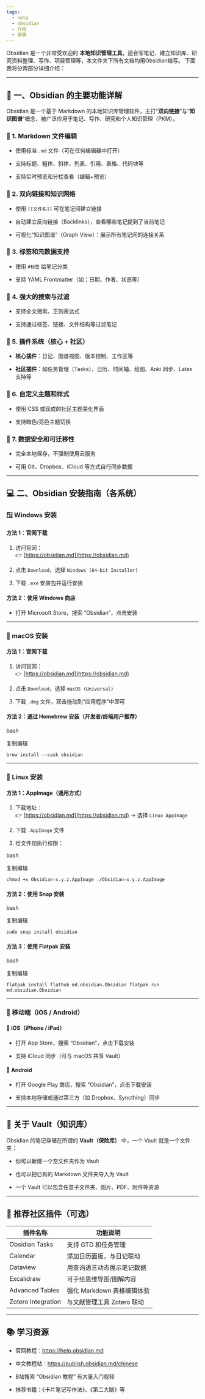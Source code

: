 ```yaml
---
tags:
  - note
  - obsidian
  - 介绍
  - 安装
---
```

Obsidian 是一个非常受欢迎的 **本地知识管理工具**，适合写笔记、建立知识库、研究资料整理、写作、项目管理等，本文件夹下所有文档均用Obsidian编写。
下面我将分两部分详细介绍：

---

## 🧠 一、Obsidian 的主要功能详解

Obsidian 是一个基于 Markdown 的本地知识库管理软件，主打“**双向链接**”与“**知识图谱**”概念，被广泛应用于笔记、写作、研究和个人知识管理（PKM）。

### 🔹 1. Markdown 文件编辑

- 使用标准 `.md` 文件（可在任何编辑器中打开）
    
- 支持标题、粗体、斜体、列表、引用、表格、代码块等
    
- 支持实时预览和分栏查看（编辑+预览）
    

### 🔹 2. 双向链接和知识网络

- 使用 `[[文件名]]` 可在笔记间建立链接
    
- 自动建立反向链接（Backlinks），查看哪些笔记提到了当前笔记
    
- 可视化“知识图谱”（Graph View）：展示所有笔记间的连接关系
    

### 🔹 3. 标签和元数据支持

- 使用 `#标签` 给笔记分类
    
- 支持 YAML Frontmatter（如：日期、作者、状态等）
    

### 🔹 4. 强大的搜索与过滤

- 支持全文搜索、正则表达式
    
- 支持通过标签、链接、文件结构等过滤笔记
    

### 🔹 5. 插件系统（核心 + 社区）

- **核心插件**：日记、图谱视图、版本控制、工作区等
    
- **社区插件**：如任务管理（Tasks）、日历、时间轴、绘图、Anki 同步、Latex 支持等
    

### 🔹 6. 自定义主题和样式

- 使用 CSS 或现成的社区主题美化界面
    
- 支持暗色/亮色主题切换
    

### 🔹 7. 数据安全和可迁移性

- 完全本地保存，不强制使用云服务
    
- 可用 Git、Dropbox、iCloud 等方式自行同步数据
    

---

## 💻 二、Obsidian 安装指南（各系统）

### 🪟 Windows 安装

#### 方法 1：官网下载

1. 访问官网：  
    👉 [https://obsidian.md](https://obsidian.md)
    
2. 点击 `Download`，选择 `Windows (64-bit Installer)`
    
3. 下载 `.exe` 安装包并运行安装
    

#### 方法 2：使用 Windows 商店

- 打开 Microsoft Store，搜索 “Obsidian”，点击安装
    

---

### 🍎 macOS 安装

#### 方法 1：官网下载

1. 访问官网：  
    👉 [https://obsidian.md](https://obsidian.md)
    
2. 点击 `Download`，选择 `macOS (Universal)`
    
3. 下载 `.dmg` 文件，双击拖动到“应用程序”中即可
    

#### 方法 2：通过 Homebrew 安装（开发者/终端用户推荐）

bash

复制编辑

`brew install --cask obsidian`

---

### 🐧 Linux 安装

#### 方法 1：AppImage（通用方式）

1. 下载地址：  
    👉 [https://obsidian.md](https://obsidian.md) → 选择 `Linux AppImage`
    
2. 下载 `.AppImage` 文件
    
3. 给文件加执行权限：
    

bash

复制编辑

`chmod +x Obsidian-x.y.z.AppImage ./Obsidian-x.y.z.AppImage`

#### 方法 2：使用 Snap 安装

bash

复制编辑

`sudo snap install obsidian`

#### 方法 3：使用 Flatpak 安装

bash

复制编辑

`flatpak install flathub md.obsidian.Obsidian flatpak run md.obsidian.Obsidian`

---

### 📱 移动端（iOS / Android）

#### 📱 iOS（iPhone / iPad）

- 打开 App Store，搜索 “Obsidian”，点击下载安装
    
- 支持 iCloud 同步（可与 macOS 共享 Vault）
    

#### 🤖 Android

- 打开 Google Play 商店，搜索 “Obsidian”，点击下载安装
    
- 支持本地存储或通过第三方（如 Dropbox、Syncthing）同步
    

---

## 📁 关于 Vault（知识库）

Obsidian 的笔记存储在所谓的 **Vault（保险库）** 中，一个 Vault 就是一个文件夹：

- 你可以新建一个空文件夹作为 Vault
    
- 也可以把已有的 Markdown 文件夹导入为 Vault
    
- 一个 Vault 可以包含任意子文件夹、图片、PDF、附件等资源
    

---

## 🧩 推荐社区插件（可选）

|插件名称|功能说明|
|---|---|
|Obsidian Tasks|支持 GTD 和任务管理|
|Calendar|添加日历面板，与日记联动|
|Dataview|用查询语言动态展示笔记数据|
|Excalidraw|可手绘思维导图/图解内容|
|Advanced Tables|强化 Markdown 表格编辑体验|
|Zotero Integration|与文献管理工具 Zotero 联动|

---

## 📚 学习资源

- 官网教程：https://help.obsidian.md
    
- 中文教程站：https://publish.obsidian.md/chinese
    
- B站搜索 “Obsidian 教程” 有大量入门视频
    
- 推荐书籍：《卡片笔记写作法》、《第二大脑》等
